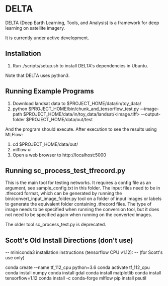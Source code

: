 # DELTA

DELTA (Deep Earth Learning, Tools, and Analysis) is a framework for deep learning on satellite imagery.

It is currently under active development.

## Installation

1. Run ./scripts/setup.sh to install DELTA's dependencies in Ubuntu.

Note that DELTA uses python3.

## Running Example Programs

1. Download landsat data to $PROJECT_HOME/data/in/toy_data/
3. python $PROJECT_HOME/bin/chunk_and_tensorflow_test.py --image-path $PROJECT_HOME/data/in/toy_data/landsat/<image.tiff> --output-folder $PROJECT_HOME/data/out/test

And the program should execute.  After execution to see the results using MLFlow:

1. cd $PROJECT_HOME/data/out/
2. mlflow ui
3. Open a web browser to http://localhost:5000

## Running sc_process_test_tfrecord.py

This is the main tool for testing networks. It requires a config file as an argument, see
sample_config.txt in this folder.  The input files need to be in .tfrecord format, which
can be generated by running the bin/convert_input_image_folder.py tool on a folder of
input images or labels to generate the equivalent folder containing .tfrecord files.  The
type of image needs to be specified when running the conversion tool, but it does not
need to be specified again when running on the converted images.

The older tool sc_process_test.py is deprecated.


## Scott's Old Install Directions (don't use)

-- miniconda3 installation instructions (tensorflow CPU v1.12):
-- (for Scott's use only)

conda create --name tf_112_cpu python=3.6
conda activate tf_112_cpu
conda install numpy
conda install gdal
conda install matplotlib
conda install tensorflow=1.12
conda install -c conda-forge mlflow
pip install psutil

